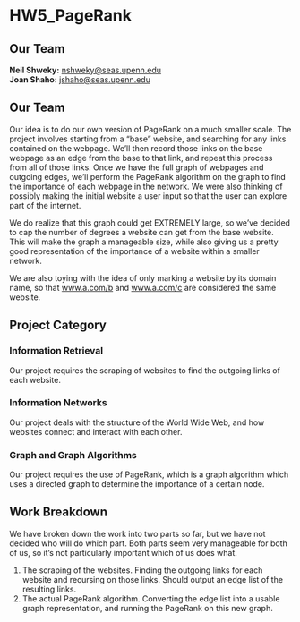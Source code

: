 # HW5_PageRank

## Our Team
**Neil Shweky:** nshweky@seas.upenn.edu   
**Joan Shaho:** jshaho@seas.upenn.edu

## Our Team
Our idea is to do our own version of PageRank on a much smaller scale. The project involves starting from a “base” website, and searching for any links contained on the webpage. We’ll then record those links on the base webpage as an edge from the base to that link, and repeat this process from all of those links. Once we have the full graph of webpages and outgoing edges, we’ll perform the PageRank algorithm on the graph to find the importance of each webpage in the network. We were also thinking of possibly making the initial website a user input so that the user can explore part of the internet.

We do realize that this graph could get EXTREMELY large, so we’ve decided to cap the number of degrees a website can get from the base website. This will make the graph a manageable size, while also giving us a pretty good representation of the importance of a website within a smaller network.

We are also toying with the idea of only marking a website by its domain name, so that www.a.com/b and www.a.com/c are considered the same website. 
## Project Category
### Information Retrieval
Our project requires the scraping of websites to find the outgoing links of each website. 

### Information Networks
Our project deals with the structure of the World Wide Web, and how websites connect and interact with each other.

### Graph and Graph Algorithms
Our project requires the use of PageRank, which is a graph algorithm which uses a directed graph to determine the importance of a certain node.

## Work Breakdown
We have broken down the work into two parts so far, but we have not decided who will do which part. Both parts seem very manageable for both of us, so it’s not particularly important which of us does what.
1. The scraping of the websites. Finding the outgoing links for each website and recursing on those links. Should output an edge list of the resulting links.
2. The actual PageRank algorithm. Converting the edge list into a usable graph representation, and running the PageRank on this new graph.
